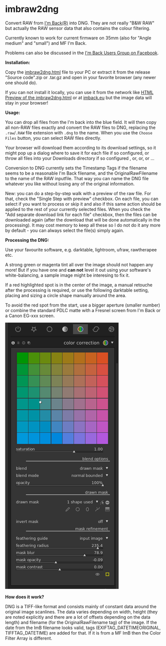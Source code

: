 # imbraw2dng
Convert RAW from [I'm Back(R)](https://imback.eu) into DNG. They are not really "B&W RAW" but actually the RAW sensor data that also contains the colour filtering.

Currently known to work for current firmware on 35mm (also for "Angle medium" and "small") and MF I'm Back.

Problems can also be discussed in the [I'm Back Users Group on Facebook](https://www.facebook.com/groups/1212628099691211).

**Installation:**

Copy the [imbraw2dng.html](https://github.com/shyrodgau/imbraw2dng/raw/master/imbraw2dng.html) file to your PC or extract it from the release "Source code".zip or .tar.gz and open in your favorite browser (any newer one should do).

If you can not install it locally, you can use it from the network like [HTML Preview of the imbraw2dng.html](https://htmlpreview.github.io/?https://github.com/shyrodgau/imbraw2dng/blob/master/imbraw2dng.html) or at [imback.eu](https://imback.eu/home/im-back-raw-dng-converter-ib35/) but the image data will stay in your browser!

**Usage:**

You can drop all files from the I'm back into the blue field. It will then copy all non-RAW files exactly and convert the RAW files to DNG, replacing the `.raw`/`.RAW` file extension with `.dng` to the name. When you use the `Choose Files` button, you can select RAW files directly. 

Your browser will download them according to its download settings, so it might pop up a dialog where to save it for each file if so configured, or throw all files into your Downloads directory if so configured , or, or, or ...

Conversion to DNG currently sets the Timestamp Tags if the filename seems to be a reasonable I'm Back filename, and the OriginalRawFilename to the name of the RAW inputfile. That way you can name the DNG file whatever you like without losing any of the original information.

New: you can do a step-by-step walk with a preview of the raw file. For that, check the "Single Step with preview" checkbox. On each file, you can select if you want to process or skip it and also if this same action should be applied to the rest of your currently selected files. When you check the "Add separate download link for each file" checkbox, then the files can be downloaded again (after the download that will be done automatically in the processing). It may cost memory to keep all these so I do not do it any more by default - you can always select the file(s) simply again.

**Processing the DNG:**

Use your favourite software, e.g. darktable, lightroom, ufraw, rawtherapee etc.

A strong green or magenta tint all over the image should not happen any more! But if you have one and **can not** level it out using your software's white-balancing, a sample image might be interesing to fix it.

If a red highlighted spot is in the center of the image, a manual retouche after the processing is required, or use the following darktable setting, placing and sizing a circle shape manually around the area.

To avoid the red spot from the start, use a bigger aperture (smaller number) or combine the standard PDLC matte with a Fresnel screen from I'm Back or a Canon EG-xxx screen.

![darktable sample agains red circle](https://github.com/shyrodgau/imbraw2dng/blob/master/helpstuff/darktable_redcircle.png?raw=true "darktable sample agains red circle")

**How does it work?**

DNG is a TIFF-like format and consists mainly of constant data around the original image scanlines. The data varies depending on width, height (they are noted explicitly and there are a lot of offsets depending on the data length) and filename (for the OriginalRawFilename tag) of the image. If the date from the ImB filename looks valid, tags (EXIFTAG_DATETIMEORIGINAL, TIFFTAG_DATETIME) are added for that. If it is from a MF ImB then the Color Filter Array is different.
